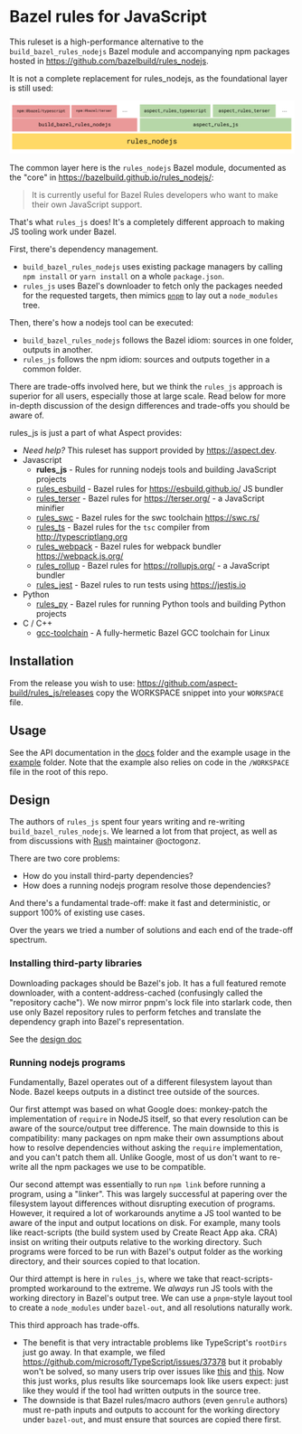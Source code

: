 # Bazel rules for JavaScript

This ruleset is a high-performance alternative to the `build_bazel_rules_nodejs` Bazel module and
accompanying npm packages hosted in https://github.com/bazelbuild/rules_nodejs.

It is not a complete replacement for rules_nodejs, as the foundational layer is still used:

![Block Diagram](./block_diagram.svg)

The common layer here is the `rules_nodejs` Bazel module, documented as the "core" in
https://bazelbuild.github.io/rules_nodejs/:

> It is currently useful for Bazel Rules developers who want to make their own JavaScript support.

That's what `rules_js` does! It's a completely different approach to making JS tooling work under Bazel.

First, there's dependency management.

-   `build_bazel_rules_nodejs` uses existing package managers by calling `npm install` or `yarn install` on a whole `package.json`.
-   `rules_js` uses Bazel's downloader to fetch only the packages needed for the requested targets, then mimics [`pnpm`](https://pnpm.io/) to lay out a `node_modules` tree.

Then, there's how a nodejs tool can be executed:

-   `build_bazel_rules_nodejs` follows the Bazel idiom: sources in one folder, outputs in another.
-   `rules_js` follows the npm idiom: sources and outputs together in a common folder.

There are trade-offs involved here, but we think the `rules_js` approach is superior for all users,
especially those at large scale. Read below for more in-depth discussion of the design differences
and trade-offs you should be aware of.

rules_js is just a part of what Aspect provides:

-   _Need help?_ This ruleset has support provided by https://aspect.dev.
-   Javascript
    -   **rules_js** - Rules for running nodejs tools and building JavaScript projects
    -   [rules_esbuild](https://github.com/aspect-build/rules_esbuild) - Bazel rules for <https://esbuild.github.io/> JS bundler
    -   [rules_terser](https://github.com/aspect-build/rules_terser) - Bazel rules for <https://terser.org/> - a JavaScript minifier
    -   [rules_swc](https://github.com/aspect-build/rules_swc) - Bazel rules for the swc toolchain <https://swc.rs/>
    -   [rules_ts](https://github.com/aspect-build/rules_ts) - Bazel rules for the `tsc` compiler from <http://typescriptlang.org>
    -   [rules_webpack](https://github.com/aspect-build/rules_webpack) - Bazel rules for webpack bundler <https://webpack.js.org/>
    -   [rules_rollup](https://github.com/aspect-build/rules_rollup) - Bazel rules for <https://rollupjs.org/> - a JavaScript bundler
    -   [rules_jest](https://github.com/aspect-build/rules_jest) - Bazel rules to run tests using https://jestjs.io
-   Python
    -   [rules_py](https://github.com/aspect-build/rules_py) - Bazel rules for running Python tools and building Python projects
-   C / C++
    -   [gcc-toolchain](https://github.com/aspect-build/gcc-toolchain) - A fully-hermetic Bazel GCC toolchain for Linux

## Installation

From the release you wish to use:
<https://github.com/aspect-build/rules_js/releases>
copy the WORKSPACE snippet into your `WORKSPACE` file.

## Usage

See the API documentation in the [docs](docs/) folder and the example usage in the [example](example/) folder.
Note that the example also relies on code in the `/WORKSPACE` file in the root of this repo.

## Design

The authors of `rules_js` spent four years writing and re-writing `build_bazel_rules_nodejs`.
We learned a lot from that project, as well as from discussions with [Rush](https://rushjs.io/) maintainer @octogonz.

There are two core problems:

-   How do you install third-party dependencies?
-   How does a running nodejs program resolve those dependencies?

And there's a fundamental trade-off: make it fast and deterministic, or support 100% of existing use cases.

Over the years we tried a number of solutions and each end of the trade-off spectrum.

### Installing third-party libraries

Downloading packages should be Bazel's job. It has a full featured remote downloader, with a content-address-cached (confusingly called the "repository cache"). We now mirror pnpm's lock file
into starlark code, then use only Bazel repository rules to perform fetches and translate the
dependency graph into Bazel's representation.

See the [design doc](https://hackmd.io/gu2Nj0TKS068LKAf8KanuA)

### Running nodejs programs

Fundamentally, Bazel operates out of a different filesystem layout than Node.
Bazel keeps outputs in a distinct tree outside of the sources.

Our first attempt was based on what Google does: monkey-patch the implementation of `require` in
NodeJS itself, so that every resolution can be aware of the source/output tree difference.
The main downside to this is compatibility: many packages on npm make their own assumptions about
how to resolve dependencies without asking the `require` implementation, and you can't patch them all.
Unlike Google, most of us don't want to re-write all the npm packages we use to be compatible.

Our second attempt was essentially to run `npm link` before running a program, using a "linker".
This was largely successful at papering over the filesystem layout differences without disrupting
execution of programs. However, it required a lot of workarounds anytime a JS tool wanted to be
aware of the input and output locations on disk. For example, many tools like react-scripts (the
build system used by Create React App aka. CRA) insist on writing their outputs relative to the
working directory. Such programs were forced to be run with Bazel's output folder as the working
directory, and their sources copied to that location.

Our third attempt is here in `rules_js`, where we take that react-scripts-prompted workaround to the
extreme. We _always_ run JS tools with the working directory in Bazel's output tree.
We can use a `pnpm`-style layout tool to create a `node_modules` under `bazel-out`, and all resolutions
naturally work.

This third approach has trade-offs.

-   The benefit is that very intractable problems like TypeScript's `rootDirs` just go away.
    In that example, we filed https://github.com/microsoft/TypeScript/issues/37378 but it probably
    won't be solved, so many users trip over issues like
    [this](https://github.com/bazelbuild/rules_nodejs/issues/3423) and
    [this](https://github.com/bazelbuild/rules_nodejs/issues/3421). Now this just works, plus results like sourcemaps look like users expect: just like they would if the tool had written outputs in the source tree.
-   The downside is that Bazel rules/macro authors (even `genrule` authors) must re-path
    inputs and outputs to account for the working directory under `bazel-out`,
    and must ensure that sources are copied there first.
